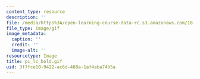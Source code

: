 ```yaml
---
content_type: resource
description: ''
file: /media/https%3A/open-learning-course-data-rc.s3.amazonaws.com/18-013a-calculus-with-applications-spring-2005/3f7fce109422ac6d488a1af4aba74b5a_pi_lc_bold.gif
file_type: image/gif
image_metadata:
  caption: ''
  credit: ''
  image-alt: ''
resourcetype: Image
title: pi_lc_bold.gif
uid: 3f7fce10-9422-ac6d-488a-1af4aba74b5a
---
```

